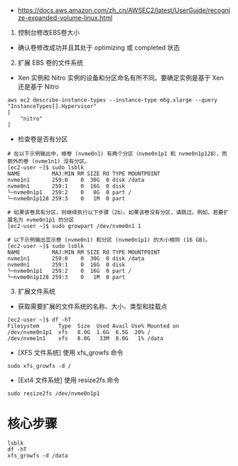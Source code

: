 * https://docs.aws.amazon.com/zh_cn/AWSEC2/latest/UserGuide/recognize-expanded-volume-linux.html

1. 控制台修改EBS卷大小
* 确认卷修改成功并且其处于 optimizing 或 completed 状态

2. 扩展 EBS 卷的文件系统
* Xen 实例和 Nitro 实例的设备和分区命名有所不同。要确定实例是基于 Xen 还是基于 Nitro
```
aws ec2 describe-instance-types --instance-type m6g.xlarge --query "InstanceTypes[].Hypervisor"
[
    "nitro"
]
```
* 检查卷是否有分区
```
# 在以下示例输出中，根卷 (nvme0n1) 有两个分区（nvme0n1p1 和 nvme0n1p128），而额外的卷 (nvme1n1) 没有分区。
[ec2-user ~]$ sudo lsblk
NAME          MAJ:MIN RM SIZE RO TYPE MOUNTPOINT
nvme1n1       259:0    0  30G  0 disk /data
nvme0n1       259:1    0  16G  0 disk
└─nvme0n1p1   259:2    0   8G  0 part /
└─nvme0n1p128 259:3    0   1M  0 part

# 如果该卷具有分区，则继续执行以下步骤（2b）。如果该卷没有分区，请跳过。例如，若要扩展名为 nvme0n1p1 的分区
[ec2-user ~]$ sudo growpart /dev/nvme0n1 1

# 以下示例输出显示卷 (nvme0n1) 和分区 (nvme0n1p1) 的大小相同 (16 GB)。
[ec2-user ~]$ sudo lsblk
NAME          MAJ:MIN RM SIZE RO TYPE MOUNTPOINT
nvme1n1       259:0    0  30G  0 disk /data
nvme0n1       259:1    0  16G  0 disk
└─nvme0n1p1   259:2    0  16G  0 part /
└─nvme0n1p128 259:3    0   1M  0 part
```

3. 扩展文件系统
* 获取需要扩展的文件系统的名称、大小、类型和挂载点
```
[ec2-user ~]$ df -hT
Filesystem      Type  Size  Used Avail Use% Mounted on
/dev/nvme0n1p1  xfs   8.0G  1.6G  6.5G  20% /
/dev/nvme1n1    xfs   8.0G   33M  8.0G   1% /data
```
* [XFS 文件系统] 使用 xfs_growfs 命令
```
sudo xfs_growfs -d /
```
* [Ext4 文件系统] 使用 resize2fs 命令
```
sudo resize2fs /dev/nvme0n1p1
```

# 核心步骤
```
lsblk
df -hT
xfs_growfs -d /data
```